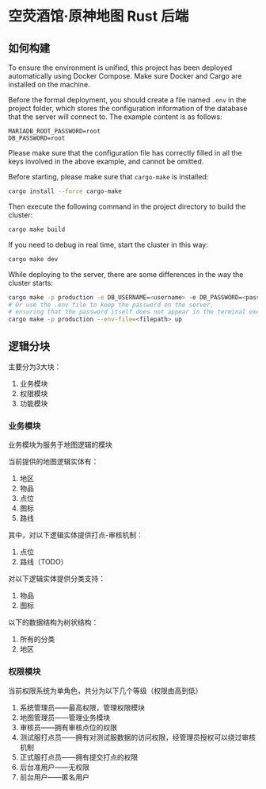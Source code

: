 # 空荧酒馆·原神地图 Rust 后端

## 如何构建

To ensure the environment is unified, this project has been deployed automatically using Docker Compose. Make sure Docker and Cargo are installed on the machine.

Before the formal deployment, you should create a file named `.env` in the project folder, which stores the configuration information of the database that the server will connect to. The example content is as follows:

```env
MARIADB_ROOT_PASSWORD=root
DB_PASSWORD=root
```

Please make sure that the configuration file has correctly filled in all the keys involved in the above example, and cannot be omitted.

Before starting, please make sure that `cargo-make` is installed:

```bash
cargo install --force cargo-make
```

Then execute the following command in the project directory to build the cluster:

```bash
cargo make build
```

If you need to debug in real time, start the cluster in this way:

```bash
cargo make dev
```

While deploying to the server, there are some differences in the way the cluster starts:

```bash
cargo make -p production -e DB_USERNAME=<username> -e DB_PASSWORD=<password> up
# Or use the .env file to keep the password on the server,
# ensuring that the password itself does not appear in the terminal execution history
cargo make -p production --env-file=<filepath> up
```

## 逻辑分块

主要分为3大块：

1. 业务模块
2. 权限模块
3. 功能模块

### 业务模块

业务模块为服务于地图逻辑的模块

当前提供的地图逻辑实体有：

1. 地区
2. 物品
3. 点位
4. 图标
5. 路线

其中，对以下逻辑实体提供打点-审核机制：

1. 点位
2. 路线（TODO）

对以下逻辑实体提供分类支持：

1. 物品
2. 图标

以下的数据结构为树状结构：

1. 所有的分类
2. 地区

### 权限模块

当前权限系统为单角色，共分为以下几个等级（权限由高到低）

1. 系统管理员——最高权限，管理权限模块
2. 地图管理员——管理业务模块
3. 审核员——拥有审核点位的权限
4. 测试服打点员——拥有对测试服数据的访问权限，经管理员授权可以绕过审核机制
5. 正式服打点员——拥有提交打点的权限
6. 后台准用户——无权限
7. 前台用户——匿名用户
